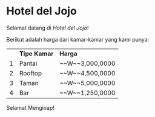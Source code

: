 # Hotel del Jojo

Selamat datang di <i>Hotel del Jojo</i>!

Berikut adalah harga dari kamar-kamar yang kami punya:

<table>
  <th>
    <td>
      <b>Tipe Kamar</b>
    </td>
    <td>
      <b>Harga</b>
    </td>
  </th>
  <tr>
    <td>
      1
    </td>
    <td>
      Pantai
    </td>
    <td>
      ~~W~~3,000,0000
    </td>
  </tr>
  <tr>
    <td>
      2
    </td>
    <td>
      Rooftop
    </td>
    <td>
      ~~W~~4,500,0000
    </td>
  </tr>
  <tr>
    <td>
      3
    </td>
    <td>
      Taman
    </td>
    <td>
      ~~W~~5,000,0000
    </td>
  </tr>
  <tr>
    <td>
      4
    </td>
    <td>
      Bar
    </td>
    <td>
      ~~W~~1,250,0000
    </td>
  </tr>
</table>

Selamat Menginap!
